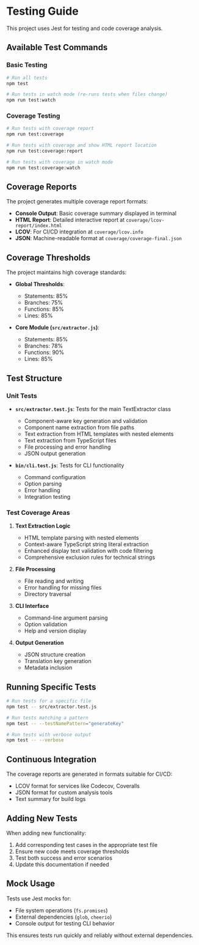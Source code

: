 # Testing Guide

This project uses Jest for testing and code coverage analysis.

## Available Test Commands

### Basic Testing
```bash
# Run all tests
npm test

# Run tests in watch mode (re-runs tests when files change)
npm run test:watch
```

### Coverage Testing
```bash
# Run tests with coverage report
npm run test:coverage

# Run tests with coverage and show HTML report location
npm run test:coverage:report

# Run tests with coverage in watch mode
npm run test:coverage:watch
```

## Coverage Reports

The project generates multiple coverage report formats:

- **Console Output**: Basic coverage summary displayed in terminal
- **HTML Report**: Detailed interactive report at `coverage/lcov-report/index.html`
- **LCOV**: For CI/CD integration at `coverage/lcov.info`
- **JSON**: Machine-readable format at `coverage/coverage-final.json`

## Coverage Thresholds

The project maintains high coverage standards:

- **Global Thresholds**:
  - Statements: 85%
  - Branches: 75%
  - Functions: 85%
  - Lines: 85%

- **Core Module (`src/extractor.js`)**:
  - Statements: 85%
  - Branches: 78%
  - Functions: 90%
  - Lines: 85%

## Test Structure

### Unit Tests
- **`src/extractor.test.js`**: Tests for the main TextExtractor class
  - Component-aware key generation and validation
  - Component name extraction from file paths
  - Text extraction from HTML templates with nested elements
  - Text extraction from TypeScript files
  - File processing and error handling
  - JSON output generation

- **`bin/cli.test.js`**: Tests for CLI functionality
  - Command configuration
  - Option parsing
  - Error handling
  - Integration testing

### Test Coverage Areas

1. **Text Extraction Logic**
   - HTML template parsing with nested elements
   - Context-aware TypeScript string literal extraction
   - Enhanced display text validation with code filtering
   - Comprehensive exclusion rules for technical strings

2. **File Processing**
   - File reading and writing
   - Error handling for missing files
   - Directory traversal

3. **CLI Interface**
   - Command-line argument parsing
   - Option validation
   - Help and version display

4. **Output Generation**
   - JSON structure creation
   - Translation key generation
   - Metadata inclusion

## Running Specific Tests

```bash
# Run tests for a specific file
npm test -- src/extractor.test.js

# Run tests matching a pattern
npm test -- --testNamePattern="generateKey"

# Run tests with verbose output
npm test -- --verbose
```

## Continuous Integration

The coverage reports are generated in formats suitable for CI/CD:
- LCOV format for services like Codecov, Coveralls
- JSON format for custom analysis tools
- Text summary for build logs

## Adding New Tests

When adding new functionality:

1. Add corresponding test cases in the appropriate test file
2. Ensure new code meets coverage thresholds
3. Test both success and error scenarios
4. Update this documentation if needed

## Mock Usage

Tests use Jest mocks for:
- File system operations (`fs.promises`)
- External dependencies (`glob`, `cheerio`)
- Console output for testing CLI behavior

This ensures tests run quickly and reliably without external dependencies.